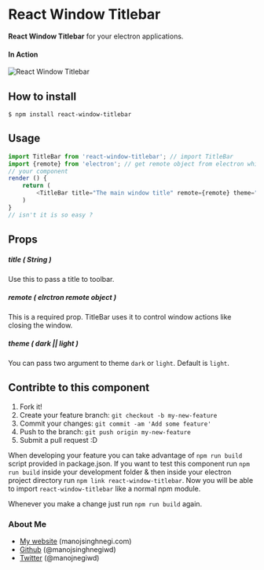 React Window Titlebar
======
**React Window Titlebar** for your electron applications. 

#### In Action
![React Window Titlebar](http://manojsinghnegi.com/img/react-window-titlebar.gif)

## How to install
```
$ npm install react-window-titlebar
```

## Usage
```javascript
import TitleBar from 'react-window-titlebar'; // import TitleBar
import {remote} from 'electron'; // get remote object from electron whichhelps Titlebar to control window actions
// your component
render () {
    return (
        <TitleBar title="The main window title" remote={remote} theme="dark" />
    )
}
// isn't it is so easy ?
```
## Props
##### title ( String )
Use this to pass a title to toolbar.

##### remote ( elrctron remote object )
This is a required prop. TitleBar uses it to control window actions like closing the window.

##### theme ( dark || light )
You can pass two argument to theme `dark` or `light`. Default is `light`.

## Contribte to this component

1. Fork it!
2. Create your feature branch: `git checkout -b my-new-feature`
3. Commit your changes: `git commit -am 'Add some feature'`
4. Push to the branch: `git push origin my-new-feature`
5. Submit a pull request :D

When developing your feature you can take advantage of `npm run build` script provided in package.json. If you want to test this component run `npm run build` inside your development folder & then inside your electron project directory run `npm link react-window-titlebar`. Now you will be able to import `react-window-titlebar` like a normal npm module.

Whenever you make a change just run `npm run build` again.

### About Me

 * [My website](http://manojsinghnegi.com) (manojsinghnegi.com)
 * [Github](http://github.com/manojsinghnegiwd) (@manojsinghnegiwd)
 * [Twitter](http://twitter.com/manojnegiwd) (@manojnegiwd)
